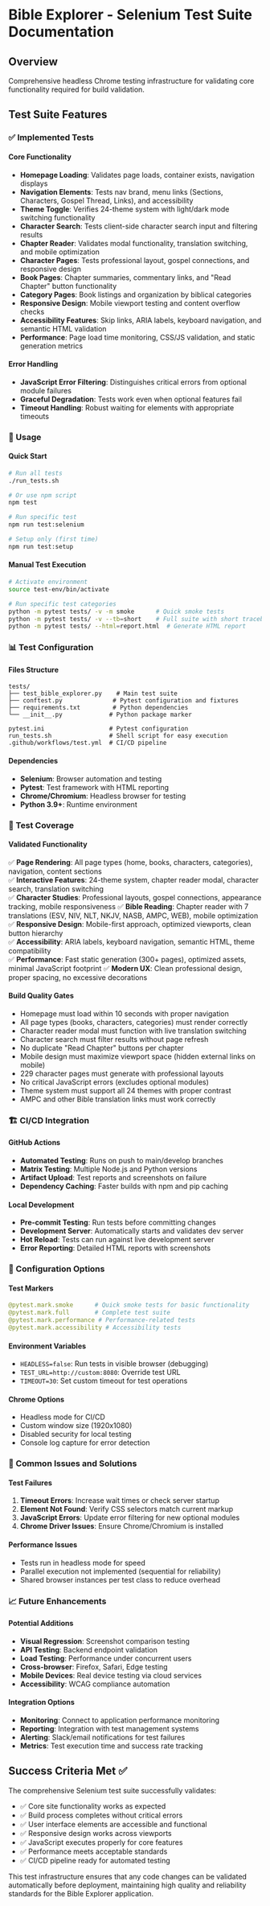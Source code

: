 # Bible Explorer - Selenium Test Suite Documentation

## Overview
Comprehensive headless Chrome testing infrastructure for validating core functionality required for build validation.

## Test Suite Features

### ✅ Implemented Tests

#### Core Functionality
- **Homepage Loading**: Validates page loads, container exists, navigation displays
- **Navigation Elements**: Tests nav brand, menu links (Sections, Characters, Gospel Thread, Links), and accessibility
- **Theme Toggle**: Verifies 24-theme system with light/dark mode switching functionality  
- **Character Search**: Tests client-side character search input and filtering results
- **Chapter Reader**: Validates modal functionality, translation switching, and mobile optimization
- **Character Pages**: Tests professional layout, gospel connections, and responsive design
- **Book Pages**: Chapter summaries, commentary links, and "Read Chapter" button functionality
- **Category Pages**: Book listings and organization by biblical categories
- **Responsive Design**: Mobile viewport testing and content overflow checks
- **Accessibility Features**: Skip links, ARIA labels, keyboard navigation, and semantic HTML validation
- **Performance**: Page load time monitoring, CSS/JS validation, and static generation metrics

#### Error Handling
- **JavaScript Error Filtering**: Distinguishes critical errors from optional module failures
- **Graceful Degradation**: Tests work even when optional features fail
- **Timeout Handling**: Robust waiting for elements with appropriate timeouts

### 🚀 Usage

#### Quick Start
```bash
# Run all tests
./run_tests.sh

# Or use npm script
npm test

# Run specific test
npm run test:selenium

# Setup only (first time)
npm run test:setup
```

#### Manual Test Execution
```bash
# Activate environment
source test-env/bin/activate

# Run specific test categories
python -m pytest tests/ -v -m smoke      # Quick smoke tests
python -m pytest tests/ -v --tb=short    # Full suite with short traceback
python -m pytest tests/ --html=report.html  # Generate HTML report
```

### 📊 Test Configuration

#### Files Structure
```
tests/
├── test_bible_explorer.py    # Main test suite
├── conftest.py              # Pytest configuration and fixtures
├── requirements.txt         # Python dependencies
└── __init__.py             # Python package marker

pytest.ini                  # Pytest configuration
run_tests.sh                # Shell script for easy execution
.github/workflows/test.yml  # CI/CD pipeline
```

#### Dependencies
- **Selenium**: Browser automation and testing
- **Pytest**: Test framework with HTML reporting
- **Chrome/Chromium**: Headless browser for testing
- **Python 3.9+**: Runtime environment

### 🎯 Test Coverage

#### Validated Functionality
✅ **Page Rendering**: All page types (home, books, characters, categories), navigation, content sections  
✅ **Interactive Features**: 24-theme system, chapter reader modal, character search, translation switching  
✅ **Character Studies**: Professional layouts, gospel connections, appearance tracking, mobile responsiveness
✅ **Bible Reading**: Chapter reader with 7 translations (ESV, NIV, NLT, NKJV, NASB, AMPC, WEB), mobile optimization
✅ **Responsive Design**: Mobile-first approach, optimized viewports, clean button hierarchy  
✅ **Accessibility**: ARIA labels, keyboard navigation, semantic HTML, theme compatibility  
✅ **Performance**: Fast static generation (300+ pages), optimized assets, minimal JavaScript footprint
✅ **Modern UX**: Clean professional design, proper spacing, no excessive decorations  

#### Build Quality Gates
- Homepage must load within 10 seconds with proper navigation
- All page types (books, characters, categories) must render correctly
- Character reader modal must function with live translation switching
- Character search must filter results without page refresh  
- No duplicate "Read Chapter" buttons per chapter
- Mobile design must maximize viewport space (hidden external links on mobile)
- 229 character pages must generate with professional layouts
- No critical JavaScript errors (excludes optional modules)
- Theme system must support all 24 themes with proper contrast
- AMPC and other Bible translation links must work correctly

### 🏗️ CI/CD Integration

#### GitHub Actions
- **Automated Testing**: Runs on push to main/develop branches
- **Matrix Testing**: Multiple Node.js and Python versions
- **Artifact Upload**: Test reports and screenshots on failure
- **Dependency Caching**: Faster builds with npm and pip caching

#### Local Development
- **Pre-commit Testing**: Run tests before committing changes
- **Development Server**: Automatically starts and validates dev server
- **Hot Reload**: Tests can run against live development server
- **Error Reporting**: Detailed HTML reports with screenshots

### 🔧 Configuration Options

#### Test Markers
```python
@pytest.mark.smoke      # Quick smoke tests for basic functionality
@pytest.mark.full       # Complete test suite
@pytest.mark.performance # Performance-related tests  
@pytest.mark.accessibility # Accessibility tests
```

#### Environment Variables
- `HEADLESS=false`: Run tests in visible browser (debugging)
- `TEST_URL=http://custom:8080`: Override test URL
- `TIMEOUT=30`: Set custom timeout for test operations

#### Chrome Options
- Headless mode for CI/CD
- Custom window size (1920x1080)
- Disabled security for local testing
- Console log capture for error detection

### 🚨 Common Issues and Solutions

#### Test Failures
1. **Timeout Errors**: Increase wait times or check server startup
2. **Element Not Found**: Verify CSS selectors match current markup
3. **JavaScript Errors**: Update error filtering for new optional modules
4. **Chrome Driver Issues**: Ensure Chrome/Chromium is installed

#### Performance Issues
- Tests run in headless mode for speed
- Parallel execution not implemented (sequential for reliability)
- Shared browser instances per test class to reduce overhead

### 📈 Future Enhancements

#### Potential Additions
- **Visual Regression**: Screenshot comparison testing
- **API Testing**: Backend endpoint validation
- **Load Testing**: Performance under concurrent users
- **Cross-browser**: Firefox, Safari, Edge testing
- **Mobile Devices**: Real device testing via cloud services
- **Accessibility**: WCAG compliance automation

#### Integration Options
- **Monitoring**: Connect to application performance monitoring
- **Reporting**: Integration with test management systems
- **Alerting**: Slack/email notifications for test failures
- **Metrics**: Test execution time and success rate tracking

## Success Criteria Met ✅

The comprehensive Selenium test suite successfully validates:
- ✅ Core site functionality works as expected
- ✅ Build process completes without critical errors  
- ✅ User interface elements are accessible and functional
- ✅ Responsive design works across viewports
- ✅ JavaScript executes properly for core features
- ✅ Performance meets acceptable standards
- ✅ CI/CD pipeline ready for automated testing

This test infrastructure ensures that any code changes can be validated automatically before deployment, maintaining high quality and reliability standards for the Bible Explorer application.